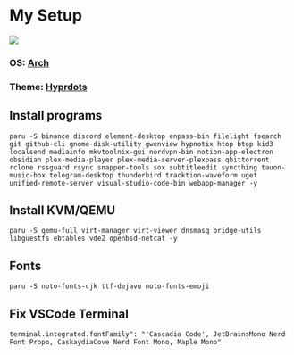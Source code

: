 # My Setup

![](https://github.com/ALi3naTEd0/My-Setup/blob/main/screenshot.png)

### **OS**: [Arch](https://archlinux.org/)
### **Theme**: [Hyprdots](https://github.com/prasanthrangan/hyprdots)

## Install programs
```
paru -S binance discord element-desktop enpass-bin filelight fsearch git github-cli gnome-disk-utility gwenview hypnotix htop btop kid3 localsend mediainfo mkvtoolnix-gui nordvpn-bin notion-app-electron obsidian plex-media-player plex-media-server-plexpass qbittorrent rclone rssguard rsync snapper-tools sox subtitleedit syncthing tauon-music-box telegram-desktop thunderbird tracktion-waveform uget unified-remote-server visual-studio-code-bin webapp-manager -y
```

## Install KVM/QEMU
```
paru -S qemu-full virt-manager virt-viewer dnsmasq bridge-utils libguestfs ebtables vde2 openbsd-netcat -y
```

## Fonts
```
paru -S noto-fonts-cjk ttf-dejavu noto-fonts-emoji
```

## Fix VSCode Terminal
```
terminal.integrated.fontFamily": "'Cascadia Code', JetBrainsMono Nerd Font Propo, CaskaydiaCove Nerd Font Mono, Maple Mono"
```
